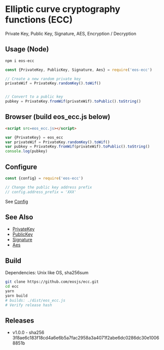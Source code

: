 # Elliptic curve cryptography functions (ECC)
Private Key, Public Key, Signature, AES, Encryption / Decryption

## Usage (Node)

```bash
npm i eos-ecc
```

```js
const {PrivateKey, PublicKey, Signature, Aes} = require('eos-ecc')

// Create a new random private key
privateWif = PrivateKey.randomKey().toWif()


// Convert to a public key
pubkey = PrivateKey.fromWif(privateWif).toPublic().toString()

```

## Browser (build eos_ecc.js below)

```html
<script src=eos_ecc.js></script>
```

```js
var {PrivateKey} = eos_ecc
var privateWif = PrivateKey.randomKey().toWif()
var pubkey = PrivateKey.fromWif(privateWif).toPublic().toString()
console.log(pubkey)
```

## Configure

```js
const {config} = require('eos-ecc')

// Change the public key address prefix
// config.address_prefix = 'XXX'

```
See [Config](./src/config.js)


## See Also

* [PrivateKey](./src/key_private.js)
* [PublicKey](./src/key_public.js)
* [Signature](./src/signature.js)
* [Aes](./src/aes.js)

## Build

Dependencies: Unix like OS, sha256sum

```bash
git clone https://github.com/eosjs/ecc.git
cd ecc
yarn
yarn build
# builds: ./dist/eos_ecc.js
# Verify release hash
```

## Releases

* v1.0.0 - sha256 3f8ae6c183f18cd4a6e6b5a7fac2958a3a4071f2abe6dc0286dc30e10068851b
